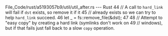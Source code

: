 File_Code/rust/a5193057b9/util/util_after.rs --- Rust
                                                                                                                                                            44     // A call to `hard_link` will fail if `dst` exists, so remove it if it
                                                                                                                                                            45     // already exists so we can try to help `hard_link` succeed.
                                                                                                                                                            46     let _ = fs::remove_file(&dst);
                                                                                                                                                            47 
                                                                                                                                                            48     // Attempt to "easy copy" by creating a hard link (symlinks don't work on
                                                                                                                                                            49     // windows), but if that fails just fall back to a slow `copy` operation.

